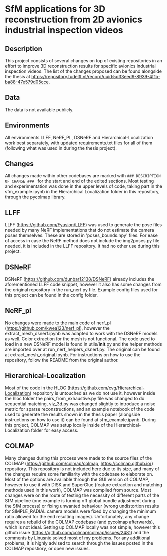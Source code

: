 # SfM applications for 3D reconstruction from 2D avionics industrial inspection videos

## Description
This project consists of several changes on top of existing repositories in an effort to improve 3D reconstruction results for specific avionics industrial inspection videos. The list of the changes proposed can be found alongside the thesis at https://repository.tudelft.nl/record/uuid:5d33eed9-8939-4f1b-ba88-47e579d05cce.

## Data
The data is not available publicly.

## Environments
All environments LLFF, NeRF_PL, DSNeRF and Hierarchical-Localization work best separately, with updated requirements.txt files for all of them (following what was used in during the thesis project).

## Changes
All changes made within other codebases are marked with ```### DESCRIPTION OF CHANGE ### ``` for the start and end of the edited sections. Most testing and experimentation was done in the upper levels of code, taking part in the sfm_example.ipynb in the Hierarchical Localization folder in this repository, through the pycolmap library. 

## LLFF
LLFF (https://github.com/Fyusion/LLFF) was used to generate the pose files needed by many NeRF implementations that do not estimate the camera poses themselves. These are stored in 'poses_bounds.npy' files. For ease of access in case the NeRF method does not include the img2poses.py file needed, it is included in the LLFF repository. It had no other use during this project.

## DSNeRF
DSNeRF (https://github.com/dunbar12138/DSNeRF) already includes the aforementioned LLFF code snippet, however it also has some changes from the original repository in the run_nerf.py file. Example config files used for this project can be found in the config folder.

## NeRF_pl
No changes were made to the main code of nerf_pl (https://github.com/kwea123/nerf_pl), however the extract_mesh_dsnerf.ipynb was adapted to work with the DSNeRF models as well. Color extraction for the mesh is not functional. The code used to load in a new DSNeRF model is found in utils/__init__.py and the helper methods are imported over at run_nerf_helpers_dsnerf.py. The original can be found at extract_mesh_original.ipynb. For instructions on how to use the repository, follow the README from the original author.

## Hierarchical-Localization
Most of the code in the HLOC (https://github.com/cvg/Hierarchical-Localization) repository is untouched as we do not use it, however inside the hloc folder the pairs_from_exhaustive.py file was changed to do sequential matching, viz_3d.py was changed slightly to introduce a noise metric for sparse reconstructions, and an example notebook of the code used to generate the results shown in the thesis paper (alongside instructions on how to use it) can be found at sfm_example.ipynb. During this project, COLMAP was setup locally inside of the Hierarchical-Localization folder for easy access.

## COLMAP
Many changes during this process were made to the source files of the COLMAP (https://github.com/colmap/colmap, https://colmap.github.io/) repository. This repository is not included here due to its size, and many of the  changes require some familiarity with the codebase to elaborate on. Most of the options are available through the GUI version of COLMAP, however to use it with DISK and SuperGlue (feature extraction and matching methods used in this work), COLMAP was compiled from source. Most changes were on the route of testing the necessity of different parts of the SfM pipeline (one example is turning off global bundle adjustment during the SfM process) or fixing unwanted behaviour (wrong undistortion results for SIMPLE_RADIAL camera models were fixed by changing the minimum ratio allowed for the end resulting images). Unfortunately, any change requires a rebuild of the COLMAP codebase (and pycolmap afterwards), which is not ideal.
Setting up COLMAP locally was not simple, however this github issue (https://github.com/colmap/colmap/issues/2481) and the comments by Linusnie solved most of my problems. For any additional problems, it is highly advised to search through the issues posted in the COLMAP repostiory, or open new issues.
 